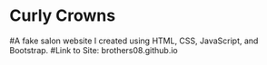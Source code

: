 # Curly Crowns
#A fake salon website I created using HTML, CSS, JavaScript, and Bootstrap.
#Link to Site: brothers08.github.io
